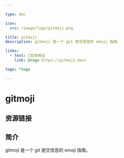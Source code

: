 ```yaml
---

type: doc

icon:
  src: /image/logo/gitmoji.png

title: gitmoji
description: gitmoji 是一个 git 提交信息的 emoji 指南。

links:
  - text: 📖文档地址
    link: &togo https://gitmoji.dev/

togo: *togo

---
```


<ShowLogo />

# gitmoji

<ShowBreadcrumb />

## 资源链接

<ShowLinks />

## 简介

gitmoji 是一个 git 提交信息的 emoji 指南。
